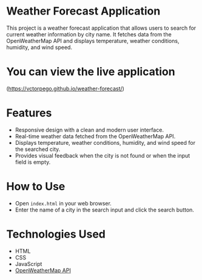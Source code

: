 # Weather Forecast Application

This project is a weather forecast application that allows users to search for current weather information by city name. It fetches data from the OpenWeatherMap API and displays temperature, weather conditions, humidity, and wind speed.

# You can view the live application

(https://vctorpego.github.io/weather-forecast/)

# Features

- Responsive design with a clean and modern user interface.
- Real-time weather data fetched from the OpenWeatherMap API.
- Displays temperature, weather conditions, humidity, and wind speed for the searched city.
- Provides visual feedback when the city is not found or when the input field is empty.

# How to Use
- Open `index.html` in your web browser.
- Enter the name of a city in the search input and click the search button.

# Technologies Used

- HTML
- CSS
- JavaScript
- [OpenWeatherMap API](https://openweathermap.org/api)